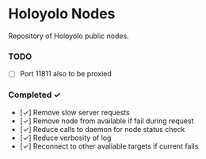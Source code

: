 # Holoyolo Nodes
Repository of Holoyolo public nodes.

### TODO
- [ ] Port 11811 also to be proxied

### Completed ✓
- [✓] Remove slow server requests
- [✓] Remove node from available if fail during request
- [✓] Reduce calls to daemon for node status check
- [✓] Reduce verbosity of log
- [✓] Reconnect to other avaliable targets if current fails
